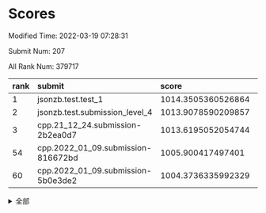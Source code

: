 # Scores

Modified Time: 2022-03-19 07:28:31

Submit Num: 207

All Rank Num: 379717

| rank |               submit               |       score        |       sigma        | pk_num |
| :--- | :--------------------------------- | :----------------- | :----------------- | :----- |
| 1    | jsonzb.test.test_1                 | 1014.3505360526864 | 0.8352693770258255 | 7337   |
| 2    | jsonzb.test.submission_level_4     | 1013.9078590209857 | 0.8108084724788912 | 7341   |
| 3    | cpp.21_12_24.submission-2b2ea0d7   | 1013.6195052054744 | 0.7797035187562246 | 7335   |
| 54   | cpp.2022_01_09.submission-816672bd | 1005.900417497401  | 0.7370432004239722 | 7337   |
| 60   | cpp.2022_01_09.submission-5b0e3de2 | 1004.3736335992329 | 0.7145550353728836 | 7334   |


<details>
<summary>全部</summary>

| rank |                 submit                 |       score        |       sigma        | pk_num |
| :--- | :------------------------------------- | :----------------- | :----------------- | :----- |
| 1    | jsonzb.test.test_1                     | 1014.3505360526864 | 0.8352693770258255 | 7337   |
| 2    | jsonzb.test.submission_level_4         | 1013.9078590209857 | 0.8108084724788912 | 7341   |
| 3    | cpp.21_12_24.submission-2b2ea0d7       | 1013.6195052054744 | 0.7797035187562246 | 7335   |
| 4    | gobigger.level_3.submission_level_3_33 | 1011.3225880768044 | 0.7805600830734943 | 7338   |
| 5    | gobigger.level_3.submission_level_3_36 | 1011.2125284404533 | 0.7570830622459122 | 7337   |
| 6    | gobigger.level_3.submission_level_3_24 | 1011.1409142533598 | 0.7526683424980769 | 7340   |
| 7    | gobigger.level_3.submission_level_3_16 | 1011.075543989244  | 0.7967016435870686 | 7336   |
| 8    | gobigger.level_3.submission_level_3_18 | 1010.983093371025  | 0.7647728931309836 | 7336   |
| 9    | gobigger.level_3.submission_level_3_11 | 1010.970013522053  | 0.7602233721181787 | 7338   |
| 10   | gobigger.level_3.submission_level_3_20 | 1010.958338669755  | 0.7828391027682448 | 7336   |
| 11   | gobigger.level_3.submission_level_3_42 | 1010.926813489871  | 0.7626857465617991 | 7341   |
| 12   | gobigger.level_3.submission_level_3_27 | 1010.8893479032623 | 0.7539360652107054 | 7336   |
| 13   | gobigger.level_3.submission_level_3_46 | 1010.8714628945559 | 0.7655662600324221 | 7332   |
| 14   | gobigger.level_3.submission_level_3_37 | 1010.8585551868578 | 0.7664593096569086 | 7336   |
| 15   | gobigger.level_3.submission_level_3_25 | 1010.8455512282667 | 0.7621469301270691 | 7338   |
| 16   | gobigger.level_3.submission_level_3_2  | 1010.755382121425  | 0.7578968867406852 | 7331   |
| 17   | gobigger.level_3.submission_level_3_40 | 1010.6664292598165 | 0.7691808919931175 | 7339   |
| 18   | gobigger.level_3.submission_level_3_29 | 1010.621566493826  | 0.7595291738207761 | 7334   |
| 19   | gobigger.level_3.submission_level_3_14 | 1010.5417614977079 | 0.7642231739800852 | 7336   |
| 20   | gobigger.level_3.submission_level_3_49 | 1010.3833039267867 | 0.7401303060917944 | 7338   |
| 21   | gobigger.level_3.submission_level_3_23 | 1010.3792330410346 | 0.767091710970101  | 7336   |
| 22   | gobigger.level_3.submission_level_3_6  | 1010.2484795919065 | 0.7787540193597101 | 7339   |
| 23   | gobigger.level_3.submission_level_3_39 | 1010.2121461744301 | 0.7541396329353891 | 7341   |
| 24   | gobigger.level_3.submission_level_3_3  | 1010.1027695846861 | 0.7691243195780181 | 7339   |
| 25   | gobigger.level_3.submission_level_3_43 | 1010.0879255383517 | 0.7798655711792701 | 7337   |
| 26   | gobigger.level_3.submission_level_3_9  | 1010.0837341092852 | 0.7599861111606869 | 7338   |
| 27   | gobigger.level_3.submission_level_3_26 | 1010.0601124767969 | 0.7620850240112782 | 7334   |
| 28   | gobigger.level_3.submission_level_3_28 | 1010.0425824863098 | 0.7519307208194613 | 7337   |
| 29   | gobigger.level_3.submission_level_3_38 | 1010.0025912322915 | 0.7788640601247616 | 7341   |
| 30   | gobigger.level_3.submission_level_3_44 | 1009.9929454756044 | 0.7621945954850082 | 7344   |
| 31   | gobigger.level_3.submission_level_3_0  | 1009.9493735116595 | 0.7562408683695637 | 7339   |
| 32   | gobigger.level_3.submission_level_3_17 | 1009.9167977530308 | 0.7498241544158407 | 7337   |
| 33   | gobigger.level_3.submission_level_3_15 | 1009.91051764338   | 0.7642127167319865 | 7336   |
| 34   | gobigger.level_3.submission_level_3_8  | 1009.9077496630532 | 0.752579905626423  | 7335   |
| 35   | gobigger.level_3.submission_level_3_31 | 1009.7557712963203 | 0.7575081355389043 | 7339   |
| 36   | gobigger.level_3.submission_level_3_5  | 1009.733782740616  | 0.7753138799017046 | 7338   |
| 37   | gobigger.level_3.submission_level_3_48 | 1009.7323975517744 | 0.7574220039782348 | 7337   |
| 38   | gobigger.level_3.submission_level_3_47 | 1009.5788152640243 | 0.7537461130742737 | 7338   |
| 39   | gobigger.level_3.submission_level_3_19 | 1009.5356970680798 | 0.7515636552434652 | 7336   |
| 40   | gobigger.level_3.submission_level_3_30 | 1009.4804918817999 | 0.7507447053816134 | 7341   |
| 41   | gobigger.level_3.submission_level_3_10 | 1009.459005169283  | 0.7483805380621097 | 7334   |
| 42   | gobigger.level_3.submission_level_3_7  | 1009.4052197726188 | 0.7682861034962845 | 7344   |
| 43   | gobigger.level_3.submission_level_3_34 | 1009.398385485213  | 0.7486565640237557 | 7338   |
| 44   | gobigger.level_3.submission_level_3_35 | 1009.3856036167692 | 0.7450611086891966 | 7338   |
| 45   | gobigger.level_3.submission_level_3_1  | 1009.3393900407492 | 0.7441880561732436 | 7343   |
| 46   | gobigger.level_3.submission_level_3_45 | 1009.3314020645755 | 0.7584900451049572 | 7339   |
| 47   | gobigger.level_3.submission_level_3_22 | 1009.3091572832463 | 0.73972929747833   | 7335   |
| 48   | gobigger.level_3.submission_level_3_12 | 1009.2764736681721 | 0.7431117821288914 | 7336   |
| 49   | gobigger.level_3.submission_level_3_21 | 1009.232500545953  | 0.7448176453687659 | 7335   |
| 50   | gobigger.level_3.submission_level_3_41 | 1008.9826909524188 | 0.735736931753387  | 7335   |
| 51   | gobigger.level_3.submission_level_3_32 | 1008.8122801111043 | 0.7389920280828735 | 7335   |
| 52   | gobigger.level_3.submission_level_3_4  | 1008.6155658747886 | 0.749286079047271  | 7338   |
| 53   | gobigger.level_3.submission_level_3_13 | 1008.4660317701705 | 0.7413788077686941 | 7341   |
| 54   | cpp.2022_01_09.submission-816672bd     | 1005.900417497401  | 0.7370432004239722 | 7337   |
| 55   | gobigger.level_1.submission_level_1_46 | 1005.7786334101282 | 0.7189930317293461 | 7340   |
| 56   | gobigger.level_1.submission_level_1_37 | 1005.6822070671594 | 0.7148568956589798 | 7339   |
| 57   | gobigger.level_1.submission_level_1_5  | 1004.8715719179752 | 0.720356762453905  | 7334   |
| 58   | gobigger.level_1.submission_level_1_28 | 1004.6626912291497 | 0.7195096953059985 | 7335   |
| 59   | gobigger.level_1.submission_level_1_32 | 1004.5450138572314 | 0.7244909579156336 | 7337   |
| 60   | cpp.2022_01_09.submission-5b0e3de2     | 1004.3736335992329 | 0.7145550353728836 | 7334   |
| 61   | gobigger.level_1.submission_level_1_34 | 1004.333464298874  | 0.73794152739431   | 7340   |
| 62   | gobigger.level_1.submission_level_1_3  | 1004.3137247841188 | 0.7249785750633293 | 7337   |
| 63   | gobigger.level_1.submission_level_1_43 | 1004.3096776778463 | 0.7108942847707191 | 7338   |
| 64   | gobigger.level_1.submission_level_1_49 | 1004.0319811576313 | 0.7156984135938776 | 7331   |
| 65   | gobigger.level_1.submission_level_1_35 | 1004.0195862973525 | 0.719398066938223  | 7339   |
| 66   | gobigger.level_1.submission_level_1_36 | 1003.9141125662716 | 0.7118776002821731 | 7336   |
| 67   | gobigger.level_1.submission_level_1_14 | 1003.9081327277044 | 0.7089006443316167 | 7340   |
| 68   | gobigger.level_1.submission_level_1_23 | 1003.835975622904  | 0.7053216966562925 | 7333   |
| 69   | gobigger.level_1.submission_level_1_20 | 1003.7506639944891 | 0.7187237858811453 | 7338   |
| 70   | gobigger.level_1.submission_level_1_6  | 1003.7330421403832 | 0.7200059653443007 | 7339   |
| 71   | gobigger.level_1.submission_level_1_45 | 1003.7293015038032 | 0.7148555934048949 | 7337   |
| 72   | gobigger.level_1.submission_level_1_22 | 1003.7270355413034 | 0.7099021807871838 | 7335   |
| 73   | gobigger.level_1.submission_level_1_26 | 1003.6569543740839 | 0.7152775631084396 | 7344   |
| 74   | gobigger.level_1.submission_level_1_40 | 1003.633521769199  | 0.7241130083974823 | 7337   |
| 75   | gobigger.level_1.submission_level_1_18 | 1003.4450388041896 | 0.7096769961028845 | 7329   |
| 76   | gobigger.level_1.submission_level_1_8  | 1003.3388930982551 | 0.7290276307633644 | 7336   |
| 77   | gobigger.level_1.submission_level_1_38 | 1003.3311351371307 | 0.71195799889897   | 7338   |
| 78   | gobigger.level_1.submission_level_1_19 | 1003.309789204832  | 0.7201073339417066 | 7334   |
| 79   | gobigger.level_1.submission_level_1_21 | 1003.2249734358793 | 0.7173147134253437 | 7340   |
| 80   | gobigger.level_1.submission_level_1_16 | 1003.192947485715  | 0.7222667520594187 | 7338   |
| 81   | gobigger.level_1.submission_level_1_7  | 1003.1876015419876 | 0.704358545035771  | 7339   |
| 82   | gobigger.level_1.submission_level_1_44 | 1003.1749916766015 | 0.7158551526608546 | 7337   |
| 83   | gobigger.level_1.submission_level_1_1  | 1003.1725381121812 | 0.7248923471347867 | 7339   |
| 84   | gobigger.level_1.submission_level_1_17 | 1003.1646959496921 | 0.7198663766843879 | 7340   |
| 85   | gobigger.level_1.submission_level_1_29 | 1003.1575387639017 | 0.7110568391359583 | 7335   |
| 86   | gobigger.level_1.submission_level_1_48 | 1003.1234488578638 | 0.7120007521481676 | 7340   |
| 87   | gobigger.level_1.submission_level_1_11 | 1002.9604960830503 | 0.7201558062016494 | 7333   |
| 88   | gobigger.level_1.submission_level_1_2  | 1002.9522714568243 | 0.7181139518950808 | 7339   |
| 89   | gobigger.level_1.submission_level_1_31 | 1002.8618478623829 | 0.7167617188890851 | 7337   |
| 90   | gobigger.level_1.submission_level_1_39 | 1002.8050391247926 | 0.7233698278409516 | 7340   |
| 91   | gobigger.level_1.submission_level_1_25 | 1002.8026548033004 | 0.7227384530123796 | 7333   |
| 92   | gobigger.level_1.submission_level_1_0  | 1002.7929698635395 | 0.713489512164204  | 7342   |
| 93   | gobigger.level_1.submission_level_1_15 | 1002.7805117000441 | 0.7152974387566776 | 7342   |
| 94   | gobigger.level_1.submission_level_1_13 | 1002.724556584466  | 0.7078428505200878 | 7338   |
| 95   | gobigger.level_1.submission_level_1_9  | 1002.6184035065248 | 0.716025955128533  | 7338   |
| 96   | gobigger.level_1.submission_level_1_33 | 1002.5700339102358 | 0.7180620180038996 | 7339   |
| 97   | gobigger.level_1.submission_level_1_24 | 1002.5404779493915 | 0.7198864108830898 | 7335   |
| 98   | gobigger.level_1.submission_level_1_12 | 1002.4841290007555 | 0.727315683404323  | 7338   |
| 99   | gobigger.level_1.submission_level_1_41 | 1002.4512946106311 | 0.7228870083757478 | 7340   |
| 100  | gobigger.level_1.submission_level_1_4  | 1002.382613711728  | 0.7098895123503145 | 7339   |
| 101  | gobigger.level_1.submission_level_1_27 | 1002.3120835057009 | 0.7108426420272705 | 7337   |
| 102  | gobigger.level_1.submission_level_1_42 | 1002.2212152295846 | 0.7144076920123962 | 7340   |
| 103  | gobigger.level_1.submission_level_1_30 | 1002.1239907653102 | 0.7145279345453469 | 7335   |
| 104  | gobigger.level_1.submission_level_1_10 | 1002.0300017953768 | 0.7319079102061041 | 7339   |
| 105  | gobigger.level_1.submission_level_1_47 | 1001.9745634324622 | 0.7171534611420673 | 7336   |
| 106  | gobigger.random.submission_random_0    | 997.4052627654652  | 0.7022907652199686 | 7338   |
| 107  | gobigger.random.submission_random_49   | 997.0755233594348  | 0.6977355457076077 | 7335   |
| 108  | gobigger.random.submission_random_42   | 996.8381470196096  | 0.7077457480399116 | 7339   |
| 109  | gobigger.random.submission_random_8    | 996.8235963773445  | 0.7146662719173628 | 7341   |
| 110  | gobigger.random.submission_random_23   | 996.7245721805715  | 0.710625317652797  | 7342   |
| 111  | gobigger.random.submission_random_15   | 996.609491963915   | 0.7128005683112666 | 7342   |
| 112  | gobigger.random.submission_random_40   | 996.6077127518283  | 0.713616436705271  | 7338   |
| 113  | gobigger.random.submission_random_28   | 996.5293643647273  | 0.7099000855980835 | 7343   |
| 114  | gobigger.random.submission_random_24   | 996.4253479190232  | 0.7247145666035533 | 7338   |
| 115  | gobigger.random.submission_random_11   | 996.4192439833878  | 0.703703868925211  | 7338   |
| 116  | gobigger.random.submission_random_34   | 996.3874725157744  | 0.6963388893826128 | 7335   |
| 117  | gobigger.random.submission_random_30   | 996.3502805241534  | 0.7028198218328929 | 7341   |
| 118  | gobigger.random.submission_random_2    | 996.2885793678904  | 0.7171607931834115 | 7339   |
| 119  | gobigger.random.submission_random_43   | 996.2759745089506  | 0.7084894906880588 | 7340   |
| 120  | gobigger.random.submission_random_47   | 996.2578238223016  | 0.7138571626787737 | 7336   |
| 121  | gobigger.random.submission_random_12   | 996.2358175533606  | 0.7080188749632431 | 7338   |
| 122  | gobigger.random.submission_random_39   | 996.22901933236    | 0.7170568239733583 | 7340   |
| 123  | gobigger.random.submission_random_3    | 996.184343210466   | 0.7215178140101136 | 7339   |
| 124  | gobigger.random.submission_random_10   | 996.1715543474771  | 0.7138520529715237 | 7334   |
| 125  | gobigger.random.submission_random_22   | 996.1676787616452  | 0.7056638701048326 | 7334   |
| 126  | gobigger.random.submission_random_31   | 996.1581006218853  | 0.7216866511976302 | 7338   |
| 127  | gobigger.random.submission_random_37   | 996.0984635372046  | 0.6995899541680606 | 7337   |
| 128  | gobigger.random.submission_random_36   | 996.0251187560033  | 0.7050970424857155 | 7340   |
| 129  | gobigger.random.submission_random_1    | 995.9901435174487  | 0.7075024936057133 | 7331   |
| 130  | gobigger.random.submission_random_5    | 995.9695180371182  | 0.7093847840234542 | 7339   |
| 131  | gobigger.random.submission_random_27   | 995.9591085746653  | 0.7120411984899712 | 7339   |
| 132  | gobigger.random.submission_random_20   | 995.9486688819758  | 0.7115503979940202 | 7338   |
| 133  | gobigger.random.submission_random_33   | 995.9486642378886  | 0.7116800244134062 | 7339   |
| 134  | gobigger.random.submission_random_26   | 995.9449160222522  | 0.6969112699119412 | 7340   |
| 135  | gobigger.random.submission_random_48   | 995.9336365400824  | 0.7091905011907982 | 7332   |
| 136  | gobigger.random.submission_random_13   | 995.8609042256697  | 0.7007768251329903 | 7337   |
| 137  | gobigger.random.submission_random_6    | 995.8058774800342  | 0.7157549260112704 | 7336   |
| 138  | gobigger.random.submission_random_46   | 995.7831344458054  | 0.7300541409319548 | 7337   |
| 139  | gobigger.random.submission_random_44   | 995.777239584113   | 0.7088778891543088 | 7339   |
| 140  | gobigger.random.submission_random_7    | 995.6827388628216  | 0.7069963007397136 | 7334   |
| 141  | gobigger.random.submission_random_4    | 995.668283192949   | 0.7309679607000144 | 7337   |
| 142  | gobigger.random.submission_random_16   | 995.6669414278748  | 0.7138518397588042 | 7339   |
| 143  | gobigger.random.submission_random_41   | 995.6655020877627  | 0.7113793144059155 | 7338   |
| 144  | gobigger.random.submission_random_21   | 995.6284185627151  | 0.7285276371056    | 7342   |
| 145  | gobigger.random.submission_random_32   | 995.6233777926508  | 0.7018384505000494 | 7338   |
| 146  | gobigger.random.submission_random_25   | 995.5972822905643  | 0.7029957123484225 | 7342   |
| 147  | gobigger.random.submission_random_45   | 995.5914175646186  | 0.706212427101732  | 7334   |
| 148  | gobigger.random.submission_random_17   | 995.5651881005097  | 0.7090848171541012 | 7334   |
| 149  | gobigger.random.submission_random_18   | 995.5106434834336  | 0.7122545113253875 | 7337   |
| 150  | gobigger.random.submission_random_38   | 995.3825954674872  | 0.7207529278937863 | 7334   |
| 151  | gobigger.random.submission_random_9    | 995.2709806513253  | 0.7275079300916916 | 7338   |
| 152  | gobigger.random.submission_random_29   | 995.1277254474002  | 0.7277302044568529 | 7336   |
| 153  | gobigger.random.submission_random_14   | 995.0979154185031  | 0.7178127325784702 | 7337   |
| 154  | gobigger.random.submission_random_35   | 995.0061618115985  | 0.7070260402474198 | 7339   |
| 155  | gobigger.random.submission_random_19   | 994.1250937497839  | 0.7121353762306715 | 7335   |
| 156  | gobigger.level_2.submission_level_2_42 | 993.4655993761688  | 0.7360446602864668 | 7338   |
| 157  | gobigger.level_2.submission_level_2_2  | 993.2539031377443  | 0.7257682217711533 | 7340   |
| 158  | gobigger.level_2.submission_level_2_28 | 993.1472140968195  | 0.7427645881679971 | 7337   |
| 159  | gobigger.level_2.submission_level_2_41 | 992.940022697767   | 0.7529824988189857 | 7334   |
| 160  | gobigger.level_2.submission_level_2_37 | 992.8819050741638  | 0.7327737676982572 | 7332   |
| 161  | gobigger.level_2.submission_level_2_6  | 992.8815146574492  | 0.744859111992515  | 7335   |
| 162  | gobigger.level_2.submission_level_2_9  | 992.8055772711041  | 0.7367228532802651 | 7334   |
| 163  | gobigger.level_2.submission_level_2_39 | 992.7755118299144  | 0.7260482419196288 | 7338   |
| 164  | gobigger.level_2.submission_level_2_45 | 992.7216544440186  | 0.7353119416322917 | 7342   |
| 165  | gobigger.level_2.submission_level_2_0  | 992.6708214898025  | 0.7457352885296069 | 7334   |
| 166  | gobigger.level_2.submission_level_2_32 | 992.6306161976681  | 0.7510695049449847 | 7337   |
| 167  | gobigger.level_2.submission_level_2_10 | 992.5732475101552  | 0.733854932085213  | 7335   |
| 168  | gobigger.level_2.submission_level_2_14 | 992.5434047664236  | 0.7410284816055324 | 7336   |
| 169  | gobigger.level_2.submission_level_2_11 | 992.5271693644752  | 0.727224946319299  | 7339   |
| 170  | gobigger.level_2.submission_level_2_49 | 992.4738409878166  | 0.7308518047563947 | 7344   |
| 171  | gobigger.level_2.submission_level_2_38 | 992.3874740503004  | 0.7650555083919378 | 7341   |
| 172  | gobigger.level_2.submission_level_2_35 | 992.3358668243219  | 0.7351852446954105 | 7339   |
| 173  | gobigger.level_2.submission_level_2_24 | 992.241781992424   | 0.7425146739218035 | 7340   |
| 174  | gobigger.level_2.submission_level_2_13 | 992.2178870002534  | 0.7295971018553545 | 7333   |
| 175  | gobigger.level_2.submission_level_2_7  | 992.1992720038882  | 0.7494498620657085 | 7337   |
| 176  | gobigger.level_2.submission_level_2_46 | 992.1274158291963  | 0.7680384331467734 | 7336   |
| 177  | gobigger.level_2.submission_level_2_36 | 992.116896297723   | 0.7461271700111649 | 7340   |
| 178  | gobigger.level_2.submission_level_2_15 | 992.1150297791403  | 0.7621188594843075 | 7336   |
| 179  | gobigger.level_2.submission_level_2_29 | 992.1013311013213  | 0.7498446224002298 | 7340   |
| 180  | gobigger.level_2.submission_level_2_1  | 992.0659890919185  | 0.7322798739227715 | 7347   |
| 181  | gobigger.level_2.submission_level_2_26 | 992.0588752395132  | 0.7339753173907826 | 7338   |
| 182  | gobigger.level_2.submission_level_2_23 | 991.8643013634975  | 0.7697475400966673 | 7339   |
| 183  | gobigger.level_2.submission_level_2_43 | 991.8613753948837  | 0.7243200083321398 | 7341   |
| 184  | gobigger.level_2.submission_level_2_5  | 991.8049346703367  | 0.7380337074614431 | 7333   |
| 185  | gobigger.level_2.submission_level_2_3  | 991.7450410161839  | 0.7375982069787425 | 7335   |
| 186  | gobigger.level_2.submission_level_2_18 | 991.7403105906485  | 0.7604621596161926 | 7336   |
| 187  | gobigger.level_2.submission_level_2_48 | 991.6371395014453  | 0.7814869782699981 | 7340   |
| 188  | gobigger.level_2.submission_level_2_19 | 991.5348066823985  | 0.7467223707151724 | 7338   |
| 189  | gobigger.level_2.submission_level_2_47 | 991.528000745735   | 0.7570088699384563 | 7335   |
| 190  | gobigger.level_2.submission_level_2_44 | 991.518788574994   | 0.7536453062157208 | 7333   |
| 191  | gobigger.level_2.submission_level_2_31 | 991.4213435985303  | 0.7765230789543723 | 7334   |
| 192  | gobigger.level_2.submission_level_2_34 | 991.3960055571807  | 0.7455760802257237 | 7338   |
| 193  | gobigger.level_2.submission_level_2_22 | 991.3462864184003  | 0.7628598277109476 | 7335   |
| 194  | gobigger.level_2.submission_level_2_16 | 991.3448119345142  | 0.7553035808445704 | 7338   |
| 195  | gobigger.level_2.submission_level_2_33 | 991.3092748722381  | 0.7456095097974224 | 7342   |
| 196  | gobigger.level_2.submission_level_2_21 | 991.2645637322784  | 0.7664404940025553 | 7336   |
| 197  | gobigger.level_2.submission_level_2_4  | 991.2199817619404  | 0.7495469509147333 | 7340   |
| 198  | gobigger.level_2.submission_level_2_20 | 991.2141906257957  | 0.7371738551292892 | 7339   |
| 199  | gobigger.level_2.submission_level_2_27 | 991.1906608880558  | 0.7464094404761096 | 7342   |
| 200  | gobigger.level_2.submission_level_2_25 | 991.071112241412   | 0.7520295387029522 | 7336   |
| 201  | gobigger.level_2.submission_level_2_40 | 990.8453170850167  | 0.7656401192784773 | 7341   |
| 202  | gobigger.level_2.submission_level_2_12 | 990.4068717390618  | 0.772140729390624  | 7336   |
| 203  | gobigger.level_2.submission_level_2_17 | 990.236223430826   | 0.7662237117246462 | 7336   |
| 204  | gobigger.level_2.submission_level_2_30 | 990.1152741241266  | 0.7526280031325914 | 7338   |
| 205  | gobigger.level_2.submission_level_2_8  | 989.7008184017975  | 0.7642265396648174 | 7337   |
| 206  | gobigger.none.submission_none_0        | 977.1758377118532  | 1.3726045057115006 | 7330   |
| 207  | gobigger.none.submission_none_1        | 974.6063744821427  | 1.5912162478207166 | 7342   |

</details>